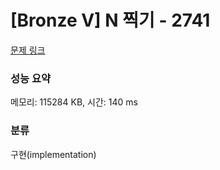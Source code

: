# [Bronze V] N 찍기 - 2741 

[문제 링크](https://www.acmicpc.net/problem/2741) 

### 성능 요약

메모리: 115284 KB, 시간: 140 ms

### 분류

구현(implementation)

